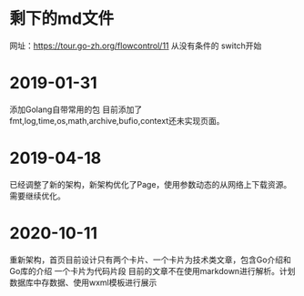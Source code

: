 # 剩下的md文件
网址：https://tour.go-zh.org/flowcontrol/11
从没有条件的 switch开始

# 2019-01-31
添加Golang自带常用的包
目前添加了fmt,log,time,os,math,archive,bufio,context还未实现页面。

# 2019-04-18
已经调整了新的架构，新架构优化了Page，使用参数动态的从网络上下载资源。
需要继续优化。

# 2020-10-11
重新架构，首页目前设计只有两个卡片、一个卡片为技术类文章，包含Go介绍和Go库的介绍
一个卡片为代码片段
目前的文章不在使用markdown进行解析。计划数据库中存数据、使用wxml模板进行展示
